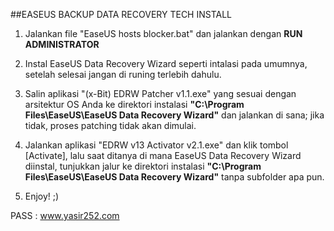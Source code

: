 ##EASEUS BACKUP DATA RECOVERY TECH INSTALL


1. Jalankan file "EaseUS hosts blocker.bat" dan jalankan dengan **RUN ADMINISTRATOR**
  
2. Instal EaseUS Data Recovery Wizard seperti intalasi pada umumnya, setelah selesai jangan di runing terlebih dahulu.

3. Salin aplikasi "(x-Bit) EDRW Patcher v1.1.exe" yang sesuai dengan arsitektur OS Anda ke direktori instalasi **"C:\Program Files\EaseUS\EaseUS Data Recovery Wizard"** dan jalankan di sana; jika tidak, proses patching tidak akan dimulai.

4. Jalankan aplikasi "EDRW v13 Activator v2.1.exe" dan klik tombol [Activate], lalu saat ditanya di mana EaseUS Data Recovery Wizard diinstal, tunjukkan jalur ke direktori instalasi **"C:\Program Files\EaseUS\EaseUS Data Recovery Wizard"** tanpa subfolder apa pun.

5. Enjoy! ;)

PASS : www.yasir252.com
